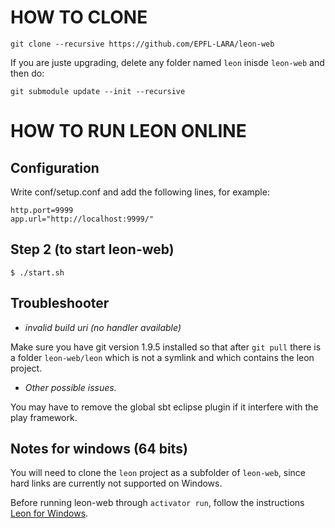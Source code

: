 # HOW TO CLONE

    git clone --recursive https://github.com/EPFL-LARA/leon-web

If you are juste upgrading, delete any folder named `leon` inisde `leon-web` and then do:

    git submodule update --init --recursive

# HOW TO RUN LEON ONLINE

## Configuration

Write conf/setup.conf and add the following lines, for example:

    http.port=9999
    app.url="http://localhost:9999/"

## Step 2 (to start leon-web)

    $ ./start.sh

## Troubleshooter

* *invalid build uri (no handler available)*

Make sure you have git version 1.9.5 installed so that after `git pull` there is a folder `leon-web/leon` which is not a symlink and which contains the leon project.

* *Other possible issues.*

You may have to remove the global sbt eclipse plugin if it interfere with the play framework.

## Notes for windows (64 bits)

You will need to clone the `leon` project as a subfolder of `leon-web`, since hard links are currently not supported on Windows.

Before running leon-web through `activator run`, follow the instructions [Leon for Windows](http://lara.epfl.ch/~mmayer/leon/index.html).
